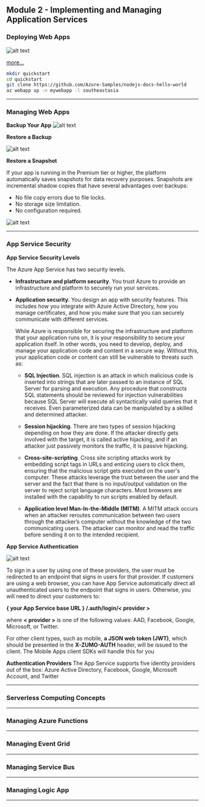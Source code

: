 ## Module 2 - Implementing and Managing Application Services  

### Deploying Web Apps

![alt text](https://docs.microsoft.com/en-us/azure/architecture/guide/images/compute-decision-tree.svg)

[more...](https://docs.microsoft.com/en-us/azure/architecture/guide/technology-choices/compute-decision-tree)

```bash
mkdir quickstart
cd quickstart
git clone https://github.com/Azure-Samples/nodejs-docs-hello-world
az webapp up -n mywebapp -l southeastasia
```

--- 

### Managing Web Apps

__Backup Your App__
![alt text](https://openedx.microsoft.com/assets/courseware/v1/2547172d00fe0eae57fe2cca2695a146/asset-v1:Microsoft+AZ-300.2+2019_T2+type@asset+block/AZ-101.2_Implementing_and_Managing_Application_Services_image24.png)

__Restore a Backup__

![alt text](https://openedx.microsoft.com/assets/courseware/v1/e0e74bc21f4a02b34acc65536afaad59/asset-v1:Microsoft+AZ-300.2+2019_T2+type@asset+block/AZ-101.2_Implementing_and_Managing_Application_Services_image25.png)

__Restore a Snapshot__

If your app is running in the Premium tier or higher, the platform automatically saves snapshots for data recovery purposes. Snapshots are incremental shadow copies that have several advantages over backups:

- No file copy errors due to file locks.
- No storage size limitation.
- No configuration required.

![alt text](https://openedx.microsoft.com/assets/courseware/v1/7256558faac0af557ed324ab89019de5/asset-v1:Microsoft+AZ-300.2+2019_T2+type@asset+block/AZ-101.2_Implementing_and_Managing_Application_Services_image27.png)


---

### App Service Security

__App Service Security Levels__

The Azure App Service has two security levels.

- __Infrastructure and platform security__. You trust Azure to provide an infrastructure and platform to securely run your services.

- __Application security__. You design an app with security features. This includes how you integrate with Azure Active Directory, how you manage certificates, and how you make sure that you can securely communicate with different services.

    While Azure is responsible for securing the infrastructure and platform that your application runs on, it is your responsibility to secure your application itself. In other words, you need to develop, deploy, and manage your application code and content in a secure way. Without this, your application code or content can still be vulnerable to threats such as:

    - __SQL Injection__. SQL injection is an attack in which malicious code is inserted into strings that are later passed to an instance of SQL Server for parsing and execution. Any procedure that constructs SQL statements should be reviewed for injection vulnerabilities because SQL Server will execute all syntactically valid queries that it receives. Even parameterized data can be manipulated by a skilled and determined attacker.

    - __Session hijacking__. There are two types of session hijacking depending on how they are done. If the attacker directly gets involved with the target, it is called active hijacking, and if an attacker just passively monitors the traffic, it is passive hijacking.

    - __Cross-site-scripting__. Cross site scripting attacks work by embedding script tags in URLs and enticing users to click them, ensuring that the malicious script gets executed on the user's computer. These attacks leverage the trust between the user and the server and the fact that there is no input/output validation on the server to reject script language characters. Most browsers are installed with the capability to run scripts enabled by default.

    - __Application level Man-In-the-Middle (MITM)__. A MITM attack occurs when an attacker reroutes communication between two users through the attacker’s computer without the knowledge of the two communicating users. The attacker can monitor and read the traffic before sending it on to the intended recipient.

__App Service Authentication__

![alt text](https://openedx.microsoft.com/assets/courseware/v1/d0744152b923ac0f1a542ba3279b43d3/asset-v1:Microsoft+AZ-300.2+2019_T2+type@asset+block/AZ-101.2_Implementing_and_Managing_Application_Services_image31.png)

To sign in a user by using one of these providers, the user must be redirected to an endpoint that signs in users for that provider. If customers are using a web browser, you can have App Service automatically direct all unauthenticated users to the endpoint that signs in users. Otherwise, you will need to direct your customers to:

__{ your App Service base URL } /.auth/login/< provider >__

where __< provider >__ is one of the following values: AAD, Facebook, Google, Microsoft, or Twitter.

For other client types, such as mobile, __a JSON web token (JWT)__, which should be presented in the __X-ZUMO-AUTH__ header, will be issued to the client. The Mobile Apps client SDKs will handle this for you

__Authentication Providers__
The App Service supports five identity providers out of the box: Azure Active Directory, Facebook, Google, Microsoft Account, and Twitter


---

### Serverless Computing Concepts



---
### Managing Azure Functions


---
### Managing Event Grid



---
### Managing Service Bus



---
### Managing Logic App



---